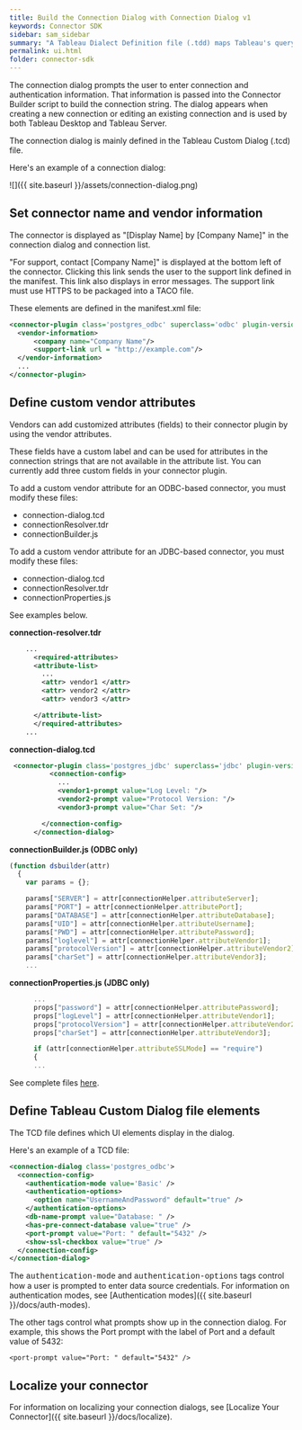 ```yaml
---
title: Build the Connection Dialog with Connection Dialog v1
keywords: Connector SDK
sidebar: sam_sidebar
summary: "A Tableau Dialect Definition file (.tdd) maps Tableau's query language to a database’s SQL. This is an XML file with a .tdd filename extension, and is one of the main components of a Tableau connector."
permalink: ui.html
folder: connector-sdk
---
```


The connection dialog prompts the user to enter connection and authentication information. That information is passed into the Connector Builder script to build the connection string. The dialog appears when creating a new connection or editing an existing connection and is used by both Tableau Desktop and Tableau Server.

The connection dialog is mainly defined in the Tableau Custom Dialog (.tcd) file.

Here's an example of a connection dialog:

![]({{ site.baseurl }}/assets/connection-dialog.png)

## Set connector name and vendor information

The connector is displayed as "[Display Name] by [Company Name]" in the connection dialog and connection list.

"For support, contact [Company Name]" is displayed at the bottom left of the connector. Clicking this link sends the user to the support link defined in the manifest. This link also displays in error messages. The support link must use HTTPS to be packaged into a TACO file.

These elements are defined in the manifest.xml file:
```xml
<connector-plugin class='postgres_odbc' superclass='odbc' plugin-version='0.0.0' name='PostgreSQL ODBC' version='20.1'>
  <vendor-information>
      <company name="Company Name"/>
      <support-link url = "http://example.com"/>
  </vendor-information>
  ...
</connector-plugin>
```

## Define custom vendor attributes
Vendors can add customized attributes (fields) to their connector plugin by using the vendor attributes.

These fields have a custom label and can be used for attributes in the connection strings that are not available in the attribute list. You can currently add three custom fields in your connector plugin.

To add a custom vendor attribute for an ODBC-based connector, you must modify these files:
- connection-dialog.tcd
- connectionResolver.tdr
- connectionBuilder.js

To add a custom vendor attribute for an JDBC-based connector, you must modify these files:
- connection-dialog.tcd
- connectionResolver.tdr
- connectionProperties.js

See examples below.

__connection-resolver.tdr__

```xml
    ...
      <required-attributes>
      <attribute-list>
        ...
        <attr> vendor1 </attr>
        <attr> vendor2 </attr>
        <attr> vendor3 </attr>

      </attribute-list>
      </required-attributes>
    ...
```

__connection-dialog.tcd__

```xml
 <connector-plugin class='postgres_jdbc' superclass='jdbc' plugin-version='0.0.0' name='PostgreSQL JDBC' version='18.1'>
          <connection-config>
            ...
            <vendor1-prompt value="Log Level: "/>
            <vendor2-prompt value="Protocol Version: "/>
            <vendor3-prompt value="Char Set: "/>

        </connection-config>
      </connection-dialog>
```

__connectionBuilder.js (ODBC only)__
```js
(function dsbuilder(attr)
  {
    var params = {};

    params["SERVER"] = attr[connectionHelper.attributeServer];
    params["PORT"] = attr[connectionHelper.attributePort];
    params["DATABASE"] = attr[connectionHelper.attributeDatabase];
    params["UID"] = attr[connectionHelper.attributeUsername];
    params["PWD"] = attr[connectionHelper.attributePassword];
    params["loglevel"] = attr[connectionHelper.attributeVendor1];
    params["protocolVersion"] = attr[connectionHelper.attributeVendor2];
    params["charSet"] = attr[connectionHelper.attributeVendor3];
    ...

```

__connectionProperties.js (JDBC only)__
```js
      ...
      props["password"] = attr[connectionHelper.attributePassword];
      props["logLevel"] = attr[connectionHelper.attributeVendor1];
      props["protocolVersion"] = attr[connectionHelper.attributeVendor2];
      props["charSet"] = attr[connectionHelper.attributeVendor3];

      if (attr[connectionHelper.attributeSSLMode] == "require")
      {
      ...

```

See complete files [here](https://github.com/tableau/connector-plugin-sdk/tree/dev/samples/components/dialogs/new_text_field).

## Define Tableau Custom Dialog file elements

The TCD file defines which UI elements display in the dialog.

Here's an example of a TCD file:

```xml
<connection-dialog class='postgres_odbc'>
  <connection-config>
    <authentication-mode value='Basic' />
    <authentication-options>
      <option name="UsernameAndPassword" default="true" />
    </authentication-options>
    <db-name-prompt value="Database: " />
    <has-pre-connect-database value="true" />
    <port-prompt value="Port: " default="5432" />
    <show-ssl-checkbox value="true" />
  </connection-config>
</connection-dialog>
```

The <span style="font-family: courier new">authentication-mode</span> and <span style="font-family: courier new">authentication-options</span> tags control how a user is prompted to enter data source credentials. For information on authentication modes, see [Authentication modes]({{ site.baseurl }}/docs/auth-modes).

The other tags control what prompts show up in the connection dialog. For example, this shows the Port prompt with the label of Port and a default value of 5432:

`<port-prompt value="Port: " default="5432" />`

## Localize your connector

For information on localizing your connection dialogs, see [Localize Your Connector]({{ site.baseurl }}/docs/localize).
